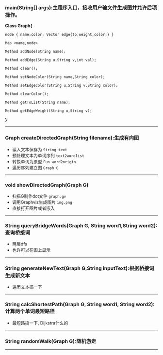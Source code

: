 ### main(String[] args):主程序入口，接收用户输文件生成图并允许后项操作。

**Class Graph{**

	node { name;color; Vector edge{to,weight,color;} }
	
	Map <name,node>
	
	Method addNode(String name);
	
	Method addEdge(String u,String v,int val);
	
	Method clear();
	
	Method setNodeColor(String name,String color);
	
	Method setEdgeColor(String u,String v,String color);
	
	Method clearColor();
	
	Method getToList(String name);
	
	Method getEdgeWeight(String u,String v);
	
**}**

---

### Graph createDirectedGraph(String filename):生成有向图

* 读入文本保存为 `String text`
* 预处理文本为单词序列 `text2wordlist`
* 转换单词为原型 `Fun word2origin`
* 遍历序列建立图 `Graph G`
---

### void showDirectedGraph(Graph G)

* 扫描G制作dot文件 `graph.gv`
* 调用Graphviz生成图片 `img.png`
* 直接打开图片或者嵌入
---

### String queryBridgeWords(Graph G, String word1,String word2):查询桥接词

* 两层dfs
* 也许可以在图上显示
---

### String generateNewText(Graph G,String inputText):根据桥接词生成新文本

* 遍历文本搞一下
---

### String calcShortestPath(Graph G, String word1, String word2):计算两个单词最短路径

* 最短路搞一下, Dijkstra什么的
---

### String randomWalk(Graph G):随机游走
---

